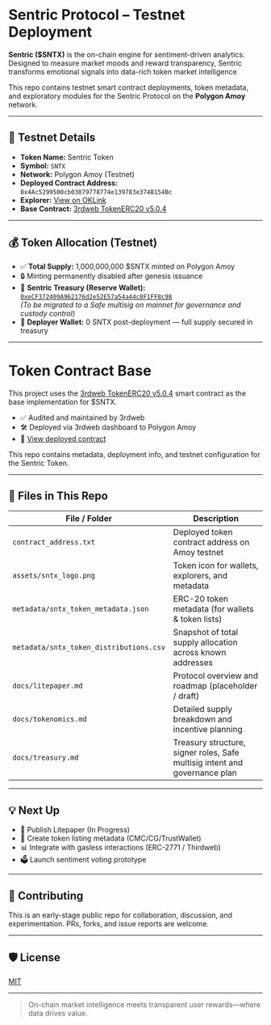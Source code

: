 # Sentric Protocol – Testnet Deployment

**Sentric ($SNTX)** is the on-chain engine for sentiment-driven analytics. Designed to measure market moods and reward transparency, Sentric transforms emotional signals into data-rich token market intelligence

This repo contains testnet smart contract deployments, token metadata, and exploratory modules for the Sentric Protocol on the **Polygon Amoy** network.

---

## 🧪 Testnet Details


- **Token Name:** Sentric Token  
- **Symbol:** `SNTX`  
- **Network:** Polygon Amoy (Testnet)  
- **Deployed Contract Address:** `0x4Ac5299500cb03079778774e139783e374B154Bc`  
- **Explorer:** [View on OKLink](https://www.oklink.com/amoy/address/0x4ac5Ca0496643aa37093b4811720EdD174b154Bc)  
- **Base Contract:** [3rdweb TokenERC20 v5.0.4](https://thirdweb.com/thirdweb.eth/TokenERC20/5.0.4)

---

## 💰 Token Allocation (Testnet)

- ✅ **Total Supply:** 1,000,000,000 $SNTX minted on Polygon Amoy
- 🔒 Minting permanently disabled after genesis issuance
- 🏦 **Sentric Treasury (Reserve Wallet):**  
  [`0xeCF372409A962176d2e52E57a54a44c8F1FF8c98`](https://oklink.com/amoy/address/0xeCF372409A962176d2e52E57a54a44c8F1FF8c98)  
  *(To be migrated to a Safe multisig on mainnet for governance and custody control)*  
- 🔄 **Deployer Wallet:** 0 SNTX post-deployment — full supply secured in treasury  
---

# Token Contract Base

This project uses the [3rdweb TokenERC20 v5.0.4](https://thirdweb.com/thirdweb.eth/TokenERC20/5.0.4) smart contract as the base implementation for $SNTX.

- ✅ Audited and maintained by 3rdweb
- 🛠️ Deployed via 3rdweb dashboard to Polygon Amoy
- 🔗 [View deployed contract](https://thirdweb.com/team/sentric/Sentric-21d7bf/contract/polygon-amoy-testnet/0x4Ac5299500cb03079778774e139783e374B154Bc)

This repo contains metadata, deployment info, and testnet configuration for the Sentric Token.




---

## 📁 Files in This Repo

| File / Folder                            | Description                                                  |
|------------------------------------------|--------------------------------------------------------------|
| `contract_address.txt`                   | Deployed token contract address on Amoy testnet              |
| `assets/sntx_logo.png`                   | Token icon for wallets, explorers, and metadata              |
| `metadata/sntx_token_metadata.json`      | ERC-20 token metadata (for wallets & token lists)            |
| `metadata/sntx_token_distributions.csv`  | Snapshot of total supply allocation across known addresses   |
| `docs/litepaper.md`                      | Protocol overview and roadmap (placeholder / draft)          |
| `docs/tokenomics.md`                     | Detailed supply breakdown and incentive planning             |
| `docs/treasury.md`                      | Treasury structure, signer roles, Safe multisig intent and governance plan |
---

## 💡 Next Up

- 🧾 Publish Litepaper (In Progress)
- 🧾 Create token listing metadata (CMC/CG/TrustWallet)  
- 📊 Integrate with gasless interactions (ERC-2771 / Thirdweb)  
- 🗳️ Launch sentiment voting prototype

---

## 🤝 Contributing

This is an early-stage public repo for collaboration, discussion, and experimentation. PRs, forks, and issue reports are welcome.

---

## 🛡 License

[MIT](LICENSE)

---

>  On-chain market intelligence meets transparent user rewards—where data drives value.
